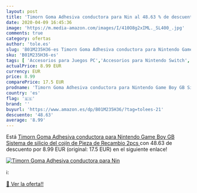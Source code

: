 ```yaml
---
layout: post
title: 'Timorn Goma Adhesiva conductora para Nin al 48.63 % de descuento'
date: 2020-04-09 16:45:36
image: 'https://m.media-amazon.com/images/I/410O8g2xIML._SL400_.jpg'
comments: true
category: ofertas
author: 'tole.es'
slug: 'B01M235H36-es Timorn Goma Adhesiva conductora para Nintendo Game Boy GB...'
sku: 'B01M235H36-es'
tags: [ 'Accesorios para Juegos PC','Accesorios para Nintendo Switch','Accesorios para PlayStation 4','Almacenamiento de datos','Almacenamiento de datos externo','Discos duros externos','Electrónica','Hardware y juegos para Nintendo Switch','Hardware y juegos para PlayStation 4','Informática','Juegos y Accesorios para PC','Memoria para Nintendo Switch','Tarjetas de memoria','Tarjetas microSD','Videojuegos','Volantes para PC','nintendo', ]
actualPrice: 8.99 EUR
currency: EUR
price: 8.99
comparePrice: 17.5 EUR
prodname: 'Timorn Goma Adhesiva conductora para Nintendo Game Boy GB Sistema de silicio del cojín de Pieza de Recambio  2pcs '
country: 'es'
flag: '🇪🇸'
brand: ''
buyurl: 'https://www.amazon.es/dp/B01M235H36/?tag=tolees-21'
descuento: '48.63'
average: '8.99'
---
```


Está [Timorn Goma Adhesiva conductora para Nintendo Game Boy GB Sistema de silicio del cojín de Pieza de Recambio  2pcs ](https://www.amazon.es/dp/B01M235H36/?tag=tolees-21) con 48.63 de descuento por 8.99 EUR (original: 17.5 EUR) en el siguiente enlace!

[![Timorn Goma Adhesiva conductora para Nin](https://m.media-amazon.com/images/I/410O8g2xIML._SL400_.jpg)](https://www.amazon.es/dp/B01M235H36/?tag=tolees-21)

ℹ️:


[🛒 Ver la oferta!!](https://www.amazon.es/dp/B01M235H36/?tag=tolees-21)
